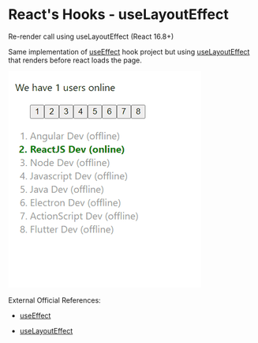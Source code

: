 <h1>React's Hooks - useLayoutEffect</h1>

Re-render call using useLayoutEffect (React 16.8+)

Same implementation of [useEffect](../react-hooks-useeffect/) hook project but using [useLayoutEffect](https://beta.reactjs.org/reference/react/useLayoutEffect) that renders before react loads the page.

![result](../doc.imgs/react-hooks-useeffect.gif "result")


External Official References:

- [useEffect](https://beta.reactjs.org/reference/react/useEffect)

- [useLayoutEffect](https://beta.reactjs.org/reference/react/useLayoutEffect)